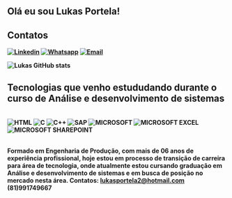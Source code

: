 ## Olá eu sou Lukas Portela! 

## Contatos<b/>

[![Linkedin](https://img.shields.io/badge/LinkedIn-0077B5?style=for-the-badge&logo=linkedin&logoColor=white)](https://linkedin.com/in/lukas-de-souza-portela)
[![Whatsapp](https://img.shields.io/badge/WhatsApp-25D366?style=for-the-badge&logo=whatsapp&logoColor=white)](81991749667)
[![Email](https://img.shields.io/badge/Microsoft_Outlook-0078D4?style=for-the-badge&logo=microsoft-outlook&logoColor=white)](lukasportela2@hotmail.com)


![Lukas GitHub stats](https://github-readme-stats.vercel.app/api?username=Lukasportela&show_icons=true&theme=radical)

## Tecnologias que venho estududando durante o curso de Análise e desenvolvimento de sistemas 

<div style="display: inline_block"><br/>
<img aling="center" alt="HTML" src="https://img.shields.io/badge/HTML-239120?style=for-the-badge&logo=html5&logoColor=white"/>
<img aling="center" alt="C" src="https://img.shields.io/badge/C-00599C?style=for-the-badge&logo=c&logoColor=white"/>
<img aling="center" alt="C++" src="https://img.shields.io/badge/C%2B%2B-00599C?style=for-the-badge&logo=c%2B%2B&logoColor=white"/>
<img aling="center" alt="SAP" src="https://img.shields.io/badge/SAP-0FAAFF?style=for-the-badge&logo=sap&logoColor=white"/>
<img aling="center" alt="MICROSOFT" src="https://img.shields.io/badge/Microsoft-666666?style=for-the-badge&logo=microsoft&logoColor=white"/>
<img aling="center" alt="MICROSOFT EXCEL" src="https://img.shields.io/badge/Microsoft_Excel-217346?style=for-the-badge&logo=microsoft-excel&logoColor=white"/>
<img aling="center" alt="MICROSOFT SHAREPOINT" src="https://img.shields.io/badge/Microsoft_SharePoint-0078D4?style=for-the-badge&logo=microsoft-sharepoint&logoColor=white"/>

</div><br/>

Formado em Engenharia de Produção, com mais de 06 anos de experiência profissional, hoje estou em processo de transição de carreira para área de tecnologia, onde atualmente estou cursando graduação em Análise e desenvolvimento de sistemas e em busca de posição no mercado nesta área.
Contatos:
lukasportela2@hotmail.com
(81)991749667

